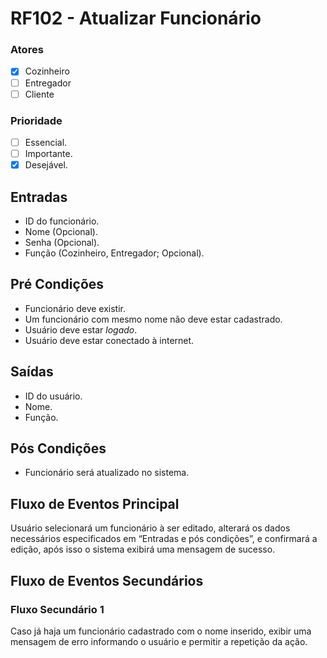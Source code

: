 # RF102 - Atualizar Funcionário

### Atores

* [x] Cozinheiro
* [ ] Entregador
* [ ] Cliente

### Prioridade

* [ ] Essencial.
* [ ] Importante.
* [x] Desejável.

## Entradas

* ID do funcionário.
* Nome (Opcional).
* Senha (Opcional).
* Função (Cozinheiro, Entregador; Opcional).

## Pré Condições

* Funcionário deve existir.
* Um funcionário com mesmo nome não deve estar cadastrado.
* Usuário deve estar _logado_.
* Usuário deve estar conectado à internet.

## Saídas

* ID do usuário.
* Nome.
* Função.

## Pós Condições

* Funcionário será atualizado no sistema.

## Fluxo de Eventos Principal

Usuário selecionará um funcionário à ser editado, alterará os dados necessários especificados em “Entradas e pós condições”, e confirmará a edição, após isso o sistema exibirá uma mensagem de sucesso.

## Fluxo de Eventos Secundários

### Fluxo Secundário 1

Caso já haja um funcionário cadastrado com o nome inserido, exibir uma mensagem de erro informando o usuário e permitir a repetição da ação.

####
